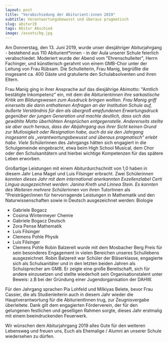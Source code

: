 ```yaml
---
layout: post
title: "Verabschiedung der Abiturient:innen 2019"
subtitle: Verantwortungsbewusst und überaus pragmatisch
slug: abitur19
tags: Abitur Abschied
image: /assets/bg.jpg
---
```


Am Donnerstag, den 13. Juni 2019, wurde unser diesjähriger Abiturjahrgang - bestehend aus 110 Abiturient*innen - in der Aula unserer Schule feierlich verabschiedet. Moderiert wurde der Abend vom "Ehrenschulleiter", Herrn Fachinger, und künstlerisch gerahmt von einem GMB-Chor unter der Leitung von Frau Rübsam. Die Schulleiterin, Frau Manig, begrüßte die insgesamt ca. 400 Gäste und gratulierte den Schulabsolventen und ihren Eltern.

<!--break-->

Frau Manig ging in ihrer Ansprache auf das diesjährige Abimotto: "Amtlich bestätigte Inkompetenz" ein, mit dem die Abiturient*innen ihre sarkastische Kritik am Bildungswesen zum Ausdruck bringen wollten. Frau Manig griff einerseits die darin enthaltenen Anfragen an der Institution Schule auf, äußerte Verständnis für den als übergroß empfundenen Erwartungsdruck gegenüber der jungen Generation und machte deutlich, dass sich das gewählte Motto überhöhten Ansprüchen entgegenstelle. Andererseits stellte sie aber auch heraus, dass der Abijahrgang aus ihrer Sicht keinen Grund zur Mutlosigkeit oder Resignation habe, auch da sie den Jahrgang insgesamt als „verantwortungsbewusst und überaus pragmatisch“ erlebt habe. Viele Schüler*innen des Jahrgangs hätten sich engagiert in die Schulgemeinde eingebracht, etwa beim High School Musical, dem Chor oder den Schulsanitätern und hierbei wichtige Kompetenzen für das spätere Leben erworben.

Großartige Leistungen mit einem Abiturdurchschnitt von 1,0 haben in diesem Jahr Lena Magel und Luis Filsinger erbracht. Zwei Schüler*innen konnten dieses Jahr mit dem international anerkannten Exzellenzlabel Certi Lingua ausgezeichnet werden: Janina Kreth und Linnea Stein. Es konnten des Weiteren mehrere Schüler*innen von ihren TutorInnen als "Preisträger/innen für hervorragende Leistungen in Mathematik und den Naturwissenschaften  sowie in Deutsch ausgezeichnet werden:
Biologie
- Gabriele Bogacz
- Cosima Wintermeyer
Chemie	
- Gabriele Bogacz
Deutsch	
- Zora Pense
Mathematik	
- Luis Filsinger
- Clemens Pohle
Physik	
- Luis Filsinger
- Clemens Pohle
Robin Balzereit wurde mit dem Mosbacher Berg Preis für sein besonderes Engagement in vielen Bereichen unseres Schullebens ausgezeichnet. Robin Balzereit war Schüler der Bläserklasse, engagierte sich als Schulsanitäter und in den letzten beiden Jahren als Schulsprecher am GMB. Er zeigte eine große Bereitschaft, sich für andere einzusetzen und stellte wiederholt sein Organisationstalent unter Beweis: z.B bei der Gründung einer Jugendorganisation der DAHW. 

Für den Jahrgang sprachen Pia Lohfeld und Milkiyas Belete, bevor Frau Cassier, die als Studienleiterin auch in diesem Jahr wieder die Hauptverantwortung für die AbiturientInnen trug, zur Zeugnisvergabe überleitete. Dank gilt dem engagierten Förderverein, der für den gelungenen festlichen und geselligen Rahmen sorgte, dieses Jahr erstmalig mit einem beeindruckenden Feuerwerk.

Wir wünschen dem Abiturjahrgang 2019 alles Gute für den weiteren Lebensweg und freuen uns, Euch als Ehemalige / Alumni an unserer Schule wiedersehen zu dürfen.